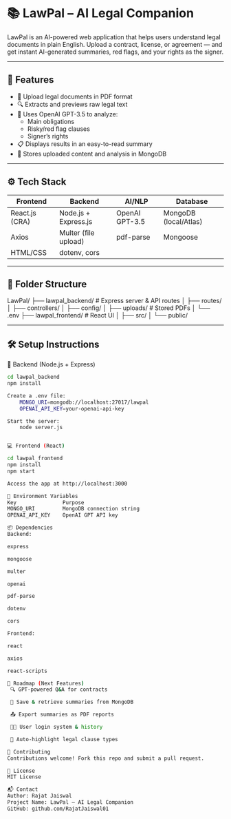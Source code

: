 # 📚 LawPal – AI Legal Companion

LawPal is an AI-powered web application that helps users understand legal documents in plain English. Upload a contract, license, or agreement — and get instant AI-generated summaries, red flags, and your rights as the signer.

---

## 🚀 Features

- 📝 Upload legal documents in PDF format
- 🔍 Extracts and previews raw legal text
- 🤖 Uses OpenAI GPT-3.5 to analyze:
  - Main obligations
  - Risky/red flag clauses
  - Signer’s rights
- 📋 Displays results in an easy-to-read summary
- 💾 Stores uploaded content and analysis in MongoDB

---

## ⚙️ Tech Stack

| Frontend          | Backend                | AI/NLP           | Database              |
|-------------------|------------------------|------------------|-----------------------|
| React.js (CRA)    | Node.js + Express.js   | OpenAI GPT-3.5   | MongoDB (local/Atlas) |
| Axios             | Multer (file upload)   | pdf-parse        | Mongoose              |
| HTML/CSS          | dotenv, cors           |                  |                       |

---

## 📁 Folder Structure

LawPal/
├── lawpal_backend/ # Express server & API routes
│ ├── routes/
│ ├── controllers/
│ ├── config/
│ ├── uploads/ # Stored PDFs
│ └── .env
├── lawpal_frontend/ # React UI
│ ├── src/
│ └── public/

---

## 🛠️ Setup Instructions

🔧 Backend (Node.js + Express)

```bash
cd lawpal_backend
npm install

Create a .env file:
    MONGO_URI=mongodb://localhost:27017/lawpal
    OPENAI_API_KEY=your-openai-api-key

Start the server:
    node server.js


💻 Frontend (React)

cd lawpal_frontend
npm install
npm start

Access the app at http://localhost:3000    

🔐 Environment Variables
Key	              Purpose
MONGO_URI	      MongoDB connection string
OPENAI_API_KEY	  OpenAI GPT API key

📦 Dependencies
Backend:

express

mongoose

multer

openai

pdf-parse

dotenv

cors

Frontend:

react

axios

react-scripts

📌 Roadmap (Next Features)
 🔍 GPT-powered Q&A for contracts

 💾 Save & retrieve summaries from MongoDB

 📤 Export summaries as PDF reports

 🧑‍💼 User login system & history

 🔎 Auto-highlight legal clause types

🤝 Contributing
Contributions welcome! Fork this repo and submit a pull request.

📄 License
MIT License

📬 Contact
Author: Rajat Jaiswal
Project Name: LawPal – AI Legal Companion
GitHub: github.com/RajatJaiswal01
